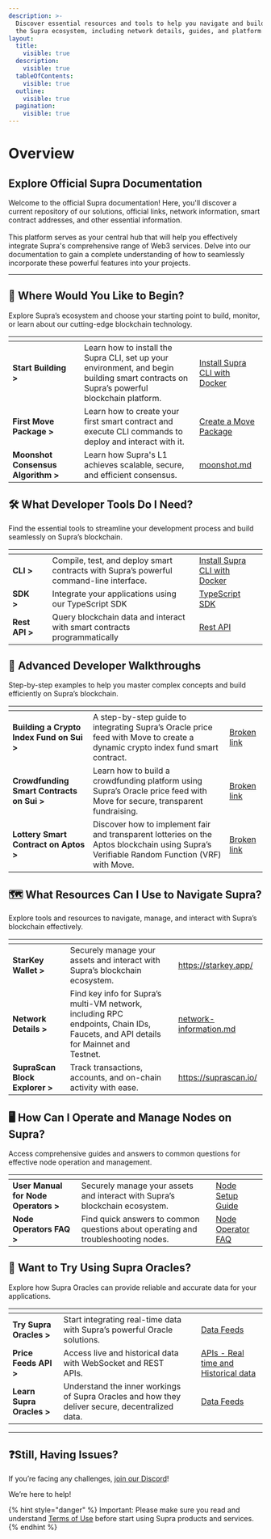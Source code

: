 ```yaml
---
description: >-
  Discover essential resources and tools to help you navigate and build within
  the Supra ecosystem, including network details, guides, and platform insights.
layout:
  title:
    visible: true
  description:
    visible: true
  tableOfContents:
    visible: true
  outline:
    visible: true
  pagination:
    visible: true
---
```


# Overview

## Explore Official Supra Documentation

Welcome to the official Supra documentation! Here, you'll discover a current repository of our solutions, official links, network information, smart contract addresses, and other essential information.\
\
This platform serves as your central hub that will help you effectively integrate Supra's comprehensive range of Web3 services. Delve into our documentation to gain a complete understanding of how to seamlessly incorporate these powerful features into your projects.

***

## 🧭 Where Would You Like to Begin?

Explore Supra’s ecosystem and choose your starting point to build, monitor, or learn about our cutting-edge blockchain technology.

<table data-view="cards"><thead><tr><th></th><th></th><th></th><th data-hidden data-card-target data-type="content-ref"></th></tr></thead><tbody><tr><td><strong>Start Building ></strong></td><td></td><td>Learn how to install the Supra CLI, set up your environment, and begin building smart contracts on Supra’s powerful blockchain platform.</td><td><a href="https://app.gitbook.com/s/mTBWRilfF5GuWWSNVrjY/getting-started/supra-cli-with-docker">Install Supra CLI with Docker</a></td></tr><tr><td><strong>First Move Package ></strong></td><td></td><td>Learn how to create your first smart contract and execute CLI commands to deploy and interact with it.</td><td><a href="https://app.gitbook.com/s/mTBWRilfF5GuWWSNVrjY/getting-started/create-a-move-package">Create a Move Package</a></td></tr><tr><td><strong>Moonshot Consensus Algorithm ></strong></td><td></td><td>Learn how Supra's L1 achieves scalable, secure, and efficient consensus.</td><td><a href="moonshot.md">moonshot.md</a></td></tr></tbody></table>

## 🛠️ What Developer Tools Do I Need?

Find the essential tools to streamline your development process and build seamlessly on Supra’s blockchain.

<table data-view="cards"><thead><tr><th></th><th></th><th></th><th data-hidden data-card-target data-type="content-ref"></th></tr></thead><tbody><tr><td><strong>CLI ></strong></td><td></td><td>Compile, test, and deploy smart contracts with Supra’s powerful command-line interface.</td><td><a href="https://app.gitbook.com/s/mTBWRilfF5GuWWSNVrjY/getting-started/supra-cli-with-docker">Install Supra CLI with Docker</a></td></tr><tr><td><strong>SDK ></strong></td><td></td><td>Integrate your applications using our TypeScript SDK</td><td><a href="https://app.gitbook.com/s/mTBWRilfF5GuWWSNVrjY/typescript-sdk">TypeScript SDK</a></td></tr><tr><td><strong>Rest API ></strong></td><td></td><td>Query blockchain data and interact with smart contracts programmatically</td><td><a href="https://app.gitbook.com/s/mTBWRilfF5GuWWSNVrjY/rest-api">Rest API</a></td></tr></tbody></table>

## **🚀** Advanced Developer Walkthroughs

Step-by-step examples to help you master complex concepts and build efficiently on Supra’s blockchain.

<table data-view="cards"><thead><tr><th></th><th></th><th data-hidden data-card-target data-type="content-ref"></th></tr></thead><tbody><tr><td><strong>Building a Crypto Index Fund on Sui ></strong></td><td>A step-by-step guide to integrating Supra’s Oracle price feed with Move to create a dynamic crypto index fund smart contract.</td><td><a href="broken-reference">Broken link</a></td></tr><tr><td><strong>Crowdfunding Smart Contracts on Sui ></strong></td><td>Learn how to build a crowdfunding platform using Supra’s Oracle price feed with Move for secure, transparent fundraising.</td><td><a href="broken-reference">Broken link</a></td></tr><tr><td><strong>Lottery Smart Contract on Aptos ></strong></td><td>Discover how to implement fair and transparent lotteries on the Aptos blockchain using Supra’s Verifiable Random Function (VRF) with Move.</td><td><a href="broken-reference">Broken link</a></td></tr></tbody></table>

## 🗺️ What Resources Can I Use to Navigate Supra?

Explore tools and resources to navigate, manage, and interact with Supra’s blockchain effectively.

<table data-view="cards"><thead><tr><th></th><th></th><th></th><th data-hidden data-card-target data-type="content-ref"></th></tr></thead><tbody><tr><td><strong>StarKey Wallet ></strong></td><td>Securely manage your assets and interact with Supra’s blockchain ecosystem.</td><td></td><td><a href="https://starkey.app/">https://starkey.app/</a></td></tr><tr><td><strong>Netwo﻿rk Details ></strong></td><td>Find key info for Supra’s multi-VM network, including RPC endpoints, Chain IDs, Faucets, and API details for Mainnet and Testnet.</td><td></td><td><a href="network-information.md">network-information.md</a></td></tr><tr><td><strong>SupraScan Block Explorer ></strong></td><td>Track transactions, accounts, and on-chain activity with ease.</td><td></td><td><a href="https://suprascan.io/">https://suprascan.io/</a></td></tr></tbody></table>

## 🖥️ How Can I Operate and Manage Nodes on Supra?

Access comprehensive guides and answers to common questions for effective node operation and management.

<table data-view="cards"><thead><tr><th></th><th></th><th></th><th data-hidden data-card-target data-type="content-ref"></th></tr></thead><tbody><tr><td><strong>Us﻿er Manual for Node Operators ></strong></td><td>Securely manage your assets and interact with Supra’s blockchain ecosystem.</td><td></td><td><a href="https://app.gitbook.com/s/BDxi6wxRaA37S3vdDnig/node-setup-guide">Node Setup Guide</a></td></tr><tr><td><strong>Node﻿ Operators FAQ ></strong></td><td>Find quick answers to common questions about operating and troubleshooting nodes.</td><td></td><td><a href="https://app.gitbook.com/s/BDxi6wxRaA37S3vdDnig/node-operator-faq">Node Operator FAQ</a></td></tr></tbody></table>

## 🔮 Want to Try Using Supra Oracles?

Explore how Supra Oracles can provide reliable and accurate data for your applications.

<table data-view="cards"><thead><tr><th></th><th></th><th></th><th data-hidden data-card-target data-type="content-ref"></th></tr></thead><tbody><tr><td><strong>Try Supr﻿a Oracles ></strong></td><td>Start integrating real-time data with Supra’s powerful Oracle solutions.</td><td></td><td><a href="https://app.gitbook.com/s/pGVprscCeQzW0QYcaJS9/data-feeds">Data Feeds</a></td></tr><tr><td><strong>Pric﻿e Feeds API ></strong></td><td>Access live and historical data with WebSocket and REST APIs.</td><td></td><td><a href="https://app.gitbook.com/s/pGVprscCeQzW0QYcaJS9/apis-real-time-and-historical-data">APIs - Real time and Historical data</a></td></tr><tr><td><strong>Learn﻿ Supra Oracles ></strong></td><td>Understand the inner workings of Supra Oracles and how they deliver secure, decentralized data.</td><td></td><td><a href="https://app.gitbook.com/s/pGVprscCeQzW0QYcaJS9/data-feeds">Data Feeds</a></td></tr></tbody></table>

***

## ❓Still, Having Issues?

If you’re facing any challenges, [join our Discord](https://discord.gg/supralabs)!

We’re here to help!

{% hint style="danger" %}
Important: Please make sure you read and understand [Terms of Use](https://supra.com/terms-of-use/) before start using Supra products and services.
{% endhint %}
